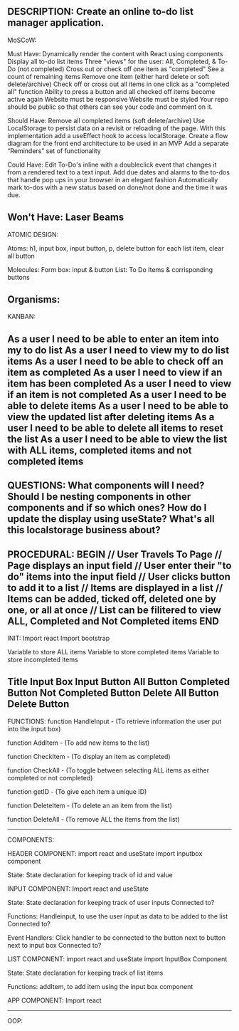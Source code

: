 DESCRIPTION:
Create an online to-do list manager application.
------------------------------------------------
MoSCoW:

Must Have: 
Dynamically render the content with React using components
Display all to-do list items
Three "views" for the user: All, Completed, & To-Do (not completed)
Cross out or check off one item as "completed"
See a count of remaining items
Remove one item (either hard delete or soft delete/archive)
Check off or cross out all items in one click as a "completed all" function
Ability to press a button and all checked off items become active again
Website must be responsive
Website must be styled
Your repo should be public so that others can see your code and comment on it.

Should Have: 
Remove all completed items (soft delete/archive)
Use LocalStorage to persist data on a revisit or reloading of the page. With this implementation add a useEffect hook to access localStorage.
Create a flow diagram for the front end architecture to be used in an MVP
Add a separate “Reminders” set of functionality

Could Have: 
Edit To-Do's inline with a doubleclick event that changes it from a rendered text to a text input.
Add due dates and alarms to the to-dos that handle pop ups in your browser in an elegant fashion
Automatically mark to-dos with a new status based on done/not done and the time it was due.

Won't Have:
Laser Beams
------------------------------------------------
ATOMIC DESIGN: 

Atoms: 
h1, input box, input button, p, delete button for each list item, clear all button

Molecules: 
Form box: input & button
List: To Do Items & corrisponding buttons 

Organisms: 
------------------------------------------------
KANBAN:

As a user I need to be able to enter an item into my to do list
As a user I need to view my to do list items
As a user I need to be able to check off an item as completed
As a user I need to view if an item has been completed
As a user I need to view if an item is not completed
As a user I need to be able to delete items 
As a user I need to be able to view the updated list after deleting items 
As a user I need to be able to delete all items to reset the list 
As a user I need to be able to view the list with ALL items, completed items and not completed items
------------------------------------------------
QUESTIONS: 
What components will I need? 
Should I be nesting components in other components and if so which ones? 
How do I update the display using useState?
What's all this localstorage business about? 
------------------------------------------------
PROCEDURAL: 
BEGIN
// User Travels To Page
// Page displays an input field 
// User enter their "to do" items into the input field 
// User clicks button to add it to a list
// Items are displayed in a list
// Items can be added, ticked off, deleted one by one, or all at once
// List can be filitered to view ALL, Completed and Not Completed items
END
------------------------------------------------
INIT: 
Import react 
Import bootstrap 

Variable to store ALL items 
Variable to store completed items
Variable to store incompleted items 

Title
Input Box
Input Button 
All Button 
Completed Button 
Not Completed Button 
Delete All Button 
Delete Button 
------------------------------------------------
FUNCTIONS:
function HandleInput - (To retrieve information the user put into the input box) 

function AddItem - (To add new items to the list)

function CheckItem - (To display an item as completed) 

function CheckAll - (To toggle between selecting ALL items as either completed or not completed) 

function getID - (To give each item a unique ID)

function DeleteItem - (To delete an an item from the list)

function DeleteAll - (To remove ALL the items from the list)

------------------------------------------------
COMPONENTS: 

HEADER COMPONENT:
import react and useState
import inputbox component 

State: State declaration for keeping track of id and value


INPUT COMPONENT: 
Import react and useState 

State: State declaration for keeping track of user inputs
Connected to? 

Functions: Handleinput, to use the user input as data to be added to the list
Connected to? 

Event Handlers: Click handler to be connected to the button next to button next to input box
Connected to? 


LIST COMPONENT:
import react and useState 
import InputBox Component 

State: State declaration for keeping track of list items

Functions: addItem, to add item using the input box component


APP COMPONENT:
Import react

------------------------------------------------
OOP:



